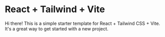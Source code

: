 # React + Tailwind + Vite

Hi there! This is a simple starter template for React + Tailwind CSS + Vite. It's a great way to get started with a new project.
